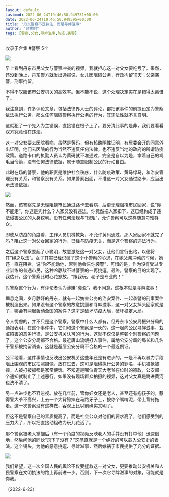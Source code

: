 ```yaml
---
layout: default
Lastmod: 2022-06-24T19:46:50.949731+00:00
date: 2022-06-24T19:46:50.949595+00:00
title: "丹东警察不是执法，而是寻衅滋事"
author: "颜雪明"
tags: [警察,父女,寻衅滋事,防疫,袭警]
---
```


收录于合集 #警察 5个

![](https://images.weserv.nl/?url=https%3A//mmbiz.qpic.cn/mmbiz_jpg/5AIaibzicibVnUU7woehRxYC3P4WIaEkkqhNpiavq7ljsR2AC2RUIUHmRmpDiaxvDnbbyEpGuVKVicjWJ6x0g9EukZdw/640%3Fwx_fmt%3Djpeg)

早上看到丹东市民父女与警察冲突的视频，我就担心这一对父女要吃亏了。果然，还没到晚上，丹东警方就发出通报说，女儿因阻碍公务，行政拘留10天；父亲袭警，刑事拘留。

不得不叹服该市公安机关的高效率。但不能不说，这个处理决定实在是错得太离谱了。

我注意到，许多评论文章，包括法律界人士的评论，都把该事件的前提设定为警察依法执行公务，那么任何阻碍警察执行公务的行为，其违法性就不言自明。

这就犯了一个先入为主错误，直接错在根子上了。要分清此事的是非，我们要看看双方究竟谁在违法。

这一对父女要去医院看病，虽然是黄码，但有核酸阴性证明，有居委会开的同意外出证明，他们去医院的行为当然不违反任何法律，也不违反当地的政府的所谓防疫政策。道路卡口的执勤人员认为黄码就不准通过，完全是自以为是，拿着自己的鸡毛当令箭，没有任何法律依据，属于随意限制公民的行动自由。

此时在场的警察，他的职责是维护社会秩序，什么防疫政策、黄马绿马，和治安管理没有关系，和警察没有关系。如果警察出面，不准这一对父女通过路卡，应当出示法律依据。

![](https://images.weserv.nl/?url=https%3A//mmbiz.qpic.cn/mmbiz_jpg/5AIaibzicibVnUU7woehRxYC3P4WIaEkkqhibG5rHMdYwmz5iauS2cRAkOia9nFCXz9fTVqjFIKwticDVmfnHg3xqRyEA/640%3Fwx_fmt%3Djpeg)

然而，该警察先是无理阻挠市民通过路卡去看病，后更无理阻挠市民回家，说“你不能走”，你这是凭什么？人家又没有违法，你竟然把人家扣下，这已经构成了违法侵害公民的人身权利。没有任何法规与“规矩”，允许警察可以这样随意刁难群众。

即使从防疫的角度看，工作人员机械教条，不允许黄码通过，那人家回家不就完了吗？阻止这一对父女回家的行为，已经与防疫无关，而是这个警察的违法行为。

之后这个警察耍起了小聪明，故意激怒这一对父女，让他们言行出格，以便将其“绳之以法”。女子其实已经识破了这个小警察的心思，在她父亲冲动的时候，她还一直在阻拦，说“你不能动他，否则他会告你袭警”，可惜的是，作为没有受过专业训练的普通市民，这种冷静敌不过警察的一再挑逗。最终，警察的目的实现了。我估计，这个警察此时心花怒放，“跟我玩，老子是专业的！”

对警察这个行为，有评论者认为涉嫌“碰瓷”，我不同意。这根本就是寻衅滋事！

瞬息之间，岁月静好的丹东，就有一起妨害公务的治安案件、一起袭警的刑事案件被制造出来。如果没有这个警察的故意挑逗和寻衅滋事，这一对父女掉头回家就是了，哪会有两起轰动全国的案件？这才是破坏防疫大局，破坏稳定大局。

令人忧虑的，并不只是这个警察。警察中什么人都有，但丹东市公安局振兴分局的通报表明，在这个事件中，它们和这个警察是一伙的。这一起向公民寻衅滋事、栽赃陷害的恶劣行径，是公安机关认可的行为，这就不仅仅是整顿个别警察的问题了，这个公安分局都不合格。最近唐山流氓打人事件，属地公安分局的局长和几名干警都被拘留调查，这就是基层公安分局不合格的一个最近例证。

公平地看，这件事情也反映出公安机关这些年还是有进步的。一是不再以暴力手段阻止围观的市民拍照摄像，放在过去，这可是阻碍执行公务的罪名，手机被抢被摔，人被打被抓都是家常便饭。不知道是哪位青天大老爷在位时的德政，公安部一个通知就制止了上述恶行。如果没有现场群众拍摄的视频，这对父女真是跳进黄河也洗不清了。

另一点进步也不容忽视。放在几年前，管你妇女还是老人，甚至还有抱孩子的，惹得警大爷不高兴，上去一个大背胯摔在马路牙子上，按你个嘴啃泥，带上背铐拖走。这一次警察没有这样做，客观上比以前确实文明了。

但这不是警察自己的素质提高了，而是社会公众对他们的要求高了，他们感受到的压力大了，所以把直接动粗改为玩儿花活了。

那个警察被老人掌掴后（有一个角度的视频反映老人的手并没有打中他）迅速倒地，然后问他的同伙“录下了没有？”这简直就是一个绝妙的可以载入公安史的表演。这个镜头，为他的恶意挑逗、寻衅滋事，然后嫁祸于市民提供了充分的证据。

![](https://images.weserv.nl/?url=https%3A//mmbiz.qpic.cn/mmbiz_jpg/5AIaibzicibVnUU7woehRxYC3P4WIaEkkqho9eRlQQ6u0YcQqQ8iaVYicsRoGBiaGPB4tG5zgDlEAj6JhzjQFGhb3zLA/640%3Fwx_fmt%3Djpeg)

我们希望，这一次全国人民的舆论不仅要拯救这一对父女，更要推动公安机关和人民警察在文明执法的路上再前进一步。否则，下一次它寻衅滋事的对象，可能就是你我。

（2022-6-23）


